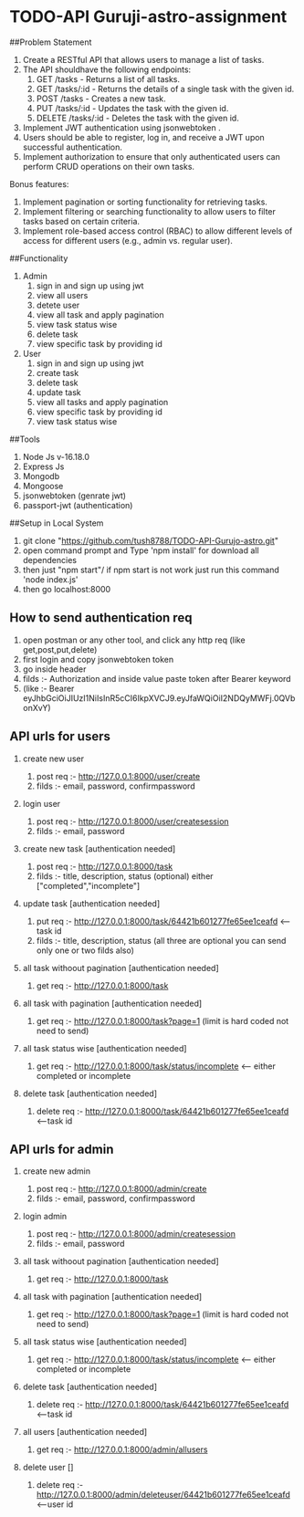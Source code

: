 # TODO-API Guruji-astro-assignment
 
##Problem Statement 
1. Create a RESTful API that allows users to manage a list of tasks.
2. The API shouldhave the following endpoints:
    1. GET /tasks - Returns a list of all tasks.
    2. GET /tasks/:id - Returns the details of a single task with the given id.
    3. POST /tasks - Creates a new task.
    4. PUT /tasks/:id - Updates the task with the given id.
    5. DELETE /tasks/:id - Deletes the task with the given id.
3. Implement JWT authentication using jsonwebtoken .
4. Users should be able to register, log in, and receive a JWT upon successful authentication.
5. Implement authorization to ensure that only authenticated users can perform CRUD operations on their own tasks.

Bonus features:
1. Implement pagination or sorting functionality for retrieving tasks.
2. Implement filtering or searching functionality to allow users to filter tasks based on certain criteria.
3. Implement role-based access control (RBAC) to allow different levels of access for different users (e.g., admin vs. regular user).


##Functionality 
1. Admin   
    1. sign in and sign up using jwt
    2. view all users
    3. detete user
    4. view all task and apply pagination
    5. view task status wise 
    6. delete task
    7. view specific task by providing id
2. User 
    1. sign in and sign up using jwt
    2. create task
    3. delete task
    4. update task
    5. view all tasks and apply pagination
    6. view specific task by providing id
    7. view task status wise 


##Tools
1. Node Js v-16.18.0
2. Express Js
3. Mongodb 
4. Mongoose
5. jsonwebtoken (genrate jwt)
6. passport-jwt (authentication)


##Setup in Local System

1. git clone "https://github.com/tush8788/TODO-API-Gurujo-astro.git"
2. open command prompt and Type 'npm install' for download all dependencies
3. then just "npm start"/ if npm start is not work just run this command 'node index.js'
4. then go localhost:8000


## How to send authentication req
1. open postman or any other tool, and click any http req (like get,post,put,delete)
2. first login and copy jsonwebtoken token
3. go inside header 
4. filds :- Authorization and inside value paste token after Bearer keyword 
5. (like :- Bearer eyJhbGciOiJIUzI1NiIsInR5cCI6IkpXVCJ9.eyJfaWQiOiI2NDQyMWFj.0QVbonXvY) 


## API urls for users 
1. create new user
    1. post req :- http://127.0.0.1:8000/user/create
    2. filds :- email, password, confirmpassword

2. login user
    1. post req :- http://127.0.0.1:8000/user/createsession
    2. filds :- email, password

3. create new task [authentication needed]
    1. post req :- http://127.0.0.1:8000/task
    2. filds :- title, description, status (optional) either ["completed","incomplete"]

4. update task [authentication needed]
    1. put req :- http://127.0.0.1:8000/task/64421b601277fe65ee1ceafd  <--task id
    2. filds :- title, description, status (all three are optional you can send only one or two filds also)

5. all task withoout pagination [authentication needed]
    1. get req :- http://127.0.0.1:8000/task

6. all task with pagination [authentication needed]
    1. get req :- http://127.0.0.1:8000/task?page=1 (limit is hard coded not need to send)

7. all task status wise [authentication needed]
    1. get req :- http://127.0.0.1:8000/task/status/incomplete  <-- either completed or incomplete

8. delete task [authentication needed]
    1. delete req :- http://127.0.0.1:8000/task/64421b601277fe65ee1ceafd  <--task id


## API urls for admin
1. create new admin
    1. post req :- http://127.0.0.1:8000/admin/create
    2. filds :- email, password, confirmpassword

2. login admin
    1. post req :- http://127.0.0.1:8000/admin/createsession
    2. filds :- email, password

3. all task withoout pagination [authentication needed]
    1. get req :- http://127.0.0.1:8000/task

4. all task with pagination [authentication needed]
    1. get req :- http://127.0.0.1:8000/task?page=1 (limit is hard coded not need to send)

5. all task status wise [authentication needed]
    1. get req :- http://127.0.0.1:8000/task/status/incomplete  <-- either completed or incomplete

6. delete task [authentication needed]
    1. delete req :- http://127.0.0.1:8000/task/64421b601277fe65ee1ceafd  <--task id

7. all users [authentication needed]
    1. get req :- http://127.0.0.1:8000/admin/allusers

8. delete user []
    1. delete req :- http://127.0.0.1:8000/admin/deleteuser/64421b601277fe65ee1ceafd <--user id
